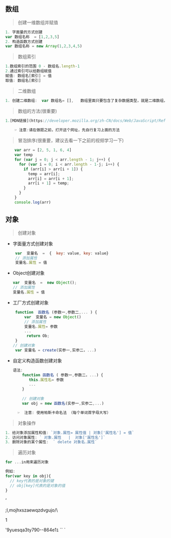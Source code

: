 ## 数组

> 创建一维数组并赋值

```js
1. 字面量的方式创建
var 数组名称  = [1,2,3,5]
2. 构造函数方式创建
var 数组名称 = new Array(1,2,3,4,5)
```

> 数组索引

```js
1.数组索引的范围 0 - 数组名.length-1
2.通过索引可以给数组赋值
赋值: 数组名[索引] = 值
取值: 数组名[索引] 
```

> 二维数组

```js
1. 创建二维数组:  var 数组名= [],   数组里面只要包含了复杂数据类型，就是二维数组，例如: var arr = [1,2,[1,4],{name:"zs"}]
```

> 数组的方法(很重要)

```js
1.[MDN链接](https://developer.mozilla.org/zh-CN/docs/Web/JavaScript/Reference/Global_Objects/Array)
          
    ☞ 注意:请在做题之前，打开这个网址，先自行复习上面的方法
```

> 冒泡排序(很重要，建议去看一下之前的视频学习一下)

```js
    var arr = [2, 5, 1, 6, 4]
    var temp
    for (var j = 0; j < arr.length - 1; j++) {
      for (var i = 0; i < arr.length - 1-j; i++) {
        if (arr[i] > arr[i + 1]) {
          temp = arr[i];
          arr[i] = arr[i + 1];
          arr[i + 1] = temp;
        }
      }
    }
    console.log(arr)
```



## 对象

> 创建对象

- 字面量方式创建对象

  ```js
   var  变量名  =  {  key: value, key: value}
   // 添加属性
   变量名.属性 = 值 
  ```

- Object创建对象

  ```js
  var  变量名  =  new Object();
  // 添加属性
  变量名.属性 = 值
  ```

- 工厂方式创建对象

  ```js
   function  函数名 (参数一,参数二,... ) {
       var  变量名 = new Object()
       // 添加属性
       变量名.属性= 参数
       ...
        return Ob;
   }
  // 创建对象
   var 变量名 = create(实参一,实参二，...)
  ```

- 自定义构造函数创建对象

  ```js
  语法:
      function 函数名 ( 参数一,参数二，...) {
         this.属性名= 参数
         ...
      }
         
      // 创建对象
      var obj = new 函数名(实参一,实参二,...)

    ☞  注意: 使用帕斯卡命名法 （每个单词首字母大写）
  ```

> 对象操作

```js
1. 给对象添加属性和值: `对象.属性= 属性值 | 对象['属性名'] = 值`
2. 访问对象属性: ` 对象.属性   |  对象['属性名']`
3. 删除对象的某个属性:  ` delete 对象名.属性`
```

> 遍历对象

```js
for ...in用来遍历对象

例如: 
for(var key in obj){
  // key代表的是对象的键
  // obj[key]代表的是对象的值
}
```



 ‘

;l,mojhxszaewqzdvgujo/\

1

\'9yuesqa3ty790--864e1`1`	``		`